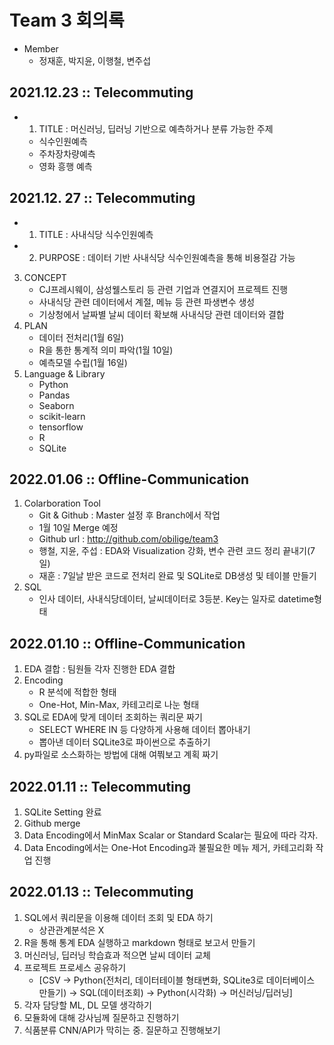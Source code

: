 # Team 3 회의록
- Member
    + 정재훈, 박지윤, 이행철, 변주섭





## 2021.12.23 :: Telecommuting
- 1. TITLE : 머신러닝, 딥러닝 기반으로 예측하거나 분류 가능한 주제
    + 식수인원예측
    + 주차장차량예측
    + 영화 흥행 예측


## 2021.12. 27 :: Telecommuting
- 1. TITLE : 사내식당 식수인원예측
- 2. PURPOSE : 데이터 기반 사내식당 식수인원예측을 통해 비용절감 가능
3. CONCEPT
    + CJ프레시웨이, 삼성웰스토리 등 관련 기업과 연결지어 프로젝트 진행
    + 사내식당 관련 데이터에서 계절, 메뉴 등 관련 파생변수 생성
    + 기상청에서 날짜별 날씨 데이터 확보해 사내식당 관련 데이터와 결합
4. PLAN
    + 데이터 전처리(1월 6일)
    + R을 통한 통계적 의미 파악(1월 10일)
    + 예측모델 수립(1월 16일)
5. Language & Library
    + Python
    + Pandas
    + Seaborn
    + scikit-learn
    + tensorflow
    + R
    + SQLite


## 2022.01.06 :: Offline-Communication
1. Colarboration Tool
    + Git & Github : Master 설정 후 Branch에서 작업
    + 1월 10일 Merge 예정
    + Github url : http://github.com/obilige/team3
    + 행철, 지윤, 주섭 : EDA와 Visualization 강화, 변수 관련 코드 정리 끝내기(7일)
    + 재훈 : 7일날 받은 코드로 전처리 완료 및 SQLite로 DB생성 및 테이블 만들기
2. SQL
    + 인사 데이터, 사내식당데이터, 날씨데이터로 3등분. Key는 일자로 datetime형태


## 2022.01.10 :: Offline-Communication
1. EDA 결합 : 팀원들 각자 진행한 EDA 결합
2. Encoding
    - R 분석에 적합한 형태
    - One-Hot, Min-Max, 카테고리로 나눈 형태
3. SQL로 EDA에 맞게 데이터 조회하는 쿼리문 짜기
	- SELECT WHERE IN 등 다양하게 사용해 데이터 뽑아내기
	- 뽑아낸 데이터 SQLite3로 파이썬으로 추출하기
4. py파일로 소스화하는 방법에 대해 여쭤보고 계획 짜기


## 2022.01.11 :: Telecommuting
1. SQLite Setting 완료
2. Github merge
3. Data Encoding에서 MinMax Scalar or Standard Scalar는 필요에 따라 각자.
4. Data Encoding에서는 One-Hot Encoding과 불필요한 메뉴 제거, 카테고리화 작업 진행


## 2022.01.13 :: Telecommuting
1. SQL에서 쿼리문을 이용해 데이터 조회 및 EDA 하기
    - 상관관계분석은 X
2. R을 통해 통계 EDA 실행하고 markdown 형태로 보고서 만들기
3. 머신러닝, 딥러닝 학습효과 적으면 날씨 데이터 교체
4. 프로젝트 프로세스 공유하기
    - [CSV -> Python(전처리, 데이터테이블 형태변화, SQLite3로 데이터베이스 만들기) -> SQL(데이터조회) -> Python(시각화) -> 머신러닝/딥러닝]
5. 각자 담당할 ML, DL 모델 생각하기
6. 모듈화에 대해 강사님께 질문하고 진행하기
7. 식품분류 CNN/API가 막히는 중. 질문하고 진행해보기
